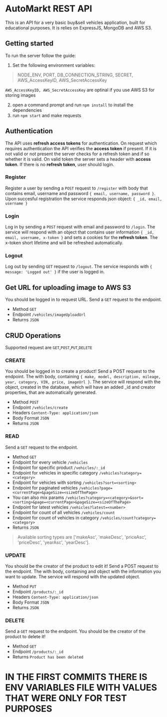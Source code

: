 # AutoMarkt REST API
This is an API for a very basic buy&sell vehicles application, built for educational purposes.
It is relies on ExpressJS, MongoDB and AWS S3.

## Getting started
To run the server follow the guide:
1. Set the following environment variables: 
> NODE_ENV, PORT, DB_CONNECTION_STRING, SECRET, AWS_AccessKeyID, AWS_SecretAccessKey

`AWS_AccessKeyID, AWS_SecretAccessKey` are optinal if you use AWS S3 for storing images

2. open a command prompt and run `npm install` to install the dependencies
3. run `npm start` and make requests

## Authentication
The API uses **refresh access tokens** for authentication. On request which requires authentication the API verifies the **access token** if present. If it is not valid or not present the server checks for a refresh token and if so whether it is valid. On valid token the server sets a header with **access token**. If there is no **refresh token**, user should login.

### Register
Register a user by sending a `POST` request to `/register` with body that contains email, username and password `{ email, username, password }`. Upon succesful registration the service responds json object: `{ _id, email, username }`

### Login
Log in by sending a `POST` request with email and password to `/login`. The service will respond with an object that contains user information `{ _id, email, username, x-token }` and sets a cookies for the **refresh token**. The x-token short lifetime and will be refreshed automatically.

### Logout
Log out by sending `GET` request to `/logout`. The service responds with `{ message: 'Logged out' }` if the user is logged in.

## Get URL for uploading image to AWS S3
You should be logged in to request URL.
Send a `GET` request to the endpoint.

- Method `GET`
- Endpoint `/vehicles/imageUploadUrl`
- Returns `JSON`

## CRUD Operations
Supported request are `GET`,`POST`,`PUT`,`DELETE`

### CREATE
You should be logged in to create a product!
Send a POST request to the endpoint. The with body, containing `{ make, model, description, mileage, year, category, VIN, price, imageUrl }`. The service will respond with the object, created in the database, which will have an added _id and creator properties, that are automatically generated.

- Method `POST`
- Endpoint `/vehicles/create`
- Headers `Content-Type: application/json`
- Body Format `JSON`
- Returns `JSON`

### READ
Send a `GET` request to the endpoint.

- Method `GET`
- Endpoint for every vehicle `/vehicles`
- Endpoint for specific product `/vehicles/:_id`
- Endpoint for vehicles in specific category `/vehicles?category=<category>`
- Endpoint for vehicles with sorting `/vehicles?sort=<sorting>`
- Endpoint for paginated vehicles  `/vehicles?page=<currentPage>&pageSize=<sizeOfThePage>`
- You can also mix params `/vehicles?category=<category>&sort=<sorting>&page=<currentPage>&pageSize=<sizeOfThePage>`
- Endpoint for latest vehicles `/vehicles?latest=<number>`
- Endpoint for count of all vehicles `/vehicles/count`
- Endpoint for count of vehicles in category `/vehicles/count?category=<category>`
- Returns `JSON`

> Available sorting types are ['makeAsc', 'makeDesc', 'priceAsc', 'priceDesc', 'yearAsc', 'yearDesc'].

### UPDATE
You should be the creator of the product to edit it!
Send a POST request to the endpoint. The with body, containing and object with the information you want to update. The service will respond with the updated object.

- Method `PUT`
- Endpoint `/products/:_id`
- Headers `Content-Type: application/json`
- Body Format `JSON`
- Returns `JSON`

### DELETE
Send a `GET` request to the endpoint.
You should be the creator of the product to delete it!

- Method `GET`
- Endpoint `/products/:_id`
- Returns `Product has been deleted`

# IN THE FIRST COMMITS THERE IS ENV VARIABLES FILE WITH VALUES THAT WERE ONLY FOR TEST PURPOSES
